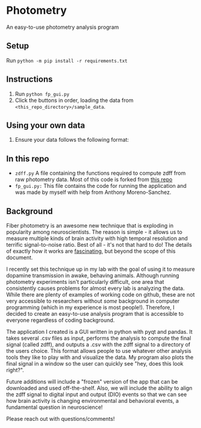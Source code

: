 # Photometry
An easy-to-use photometry analysis program

## Setup
Run `python -m pip install -r requirements.txt`

## Instructions
1. Run `python fp_gui.py`
2. Click the buttons in order, loading the data from `<this_repo_directory>/sample_data`.

## Using your own data
1. Ensure your data follows the following format:


## In this repo
* `zdff.py` A file containing the functions required to compute zdff from raw photometry data. Most of this code is 
  forked from [this repo](https://github.com/PhilClarkPhD/Photometry_data_processing)
* `fp_gui.py:` This file contains the code for running the application and was made by myself with help from Anthony 
  Moreno-Sanchez. 

## Background

Fiber photometry is an awesome new technique that is exploding in popularity among neuroscientists. The reason is simple - 
it allows us to measure multiple kinds of brain activity with high temporal resolution and terrific signal-to-noise 
ratio. Best of all - it's not that hard to do! The details of exactly how it works are [fascinating](https://web.archive.org/web/20190227164817id_/http://pdfs.semanticscholar.org/83b9/03db79f547c6c967fda02c1936ed7f6c979c.pdf), 
but beyond the scope of this document.

I recently set this technique up in my lab with the goal of using it to measure dopamine transmission in awake, behaving
animals. Although running photometry experiments isn't particularly difficult, one area that consistently causes 
problems for almost every lab is analyzing the data. While there are plenty of examples of working code on github, 
these are not very accessible to researchers without *some* background in computer programming (which in my experience 
is most people!). Therefore, I decided to create an easy-to-use analysis program that is accessible to everyone 
regardless of coding background.

The application I created is a GUI written in python with pyqt and pandas. It takes several .csv files as input, 
performs the analysis to compute the final signal (called zdff), and outputs a .csv with the zdff signal to a directory 
of the users choice. This format allows people to use whatever other analysis tools they like to play with and visualize
the data. My program also plots the final signal in a window so the user can quickly see "hey, does this look right?". 

Future additions will include a "frozen" version of the app that can be downloaded and used off-the-shelf. Also, we will
include the ability to align the zdff signal to digital input and output (DIO) events so that we can see how brain 
activity is changing environmental and behavioral events, a fundamental question in neuroscience!

Please reach out with questions/comments!
